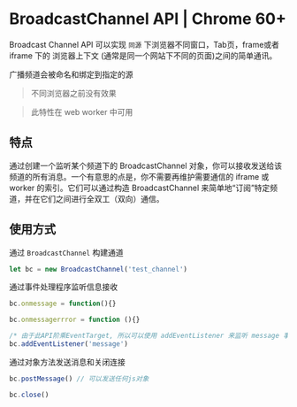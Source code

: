 
# BroadcastChannel API | Chrome 60+

Broadcast Channel API 可以实现 `同源` 下浏览器不同窗口，Tab页，frame或者 iframe 下的 浏览器上下文 (通常是同一个网站下不同的页面)之间的简单通讯。

广播频道会被命名和绑定到指定的源

> 不同浏览器之前没有效果

> 此特性在 web worker 中可用

## 特点

通过创建一个监听某个频道下的 BroadcastChannel 对象，你可以接收发送给该频道的所有消息。一个有意思的点是，你不需要再维护需要通信的 iframe 或 worker 的索引。它们可以通过构造 BroadcastChannel 来简单地“订阅”特定频道，并在它们之间进行全双工（双向）通信。


## 使用方式

通过 `BroadcastChannel` 构建通道
```js
let bc = new BroadcastChannel('test_channel')

```

通过事件处理程序监听信息接收
```js
bc.onmessage = function(){}

bc.onmessagerrror = function (){}

/* 由于此API阶乘EventTarget, 所以可以使用 addEventListener 来监听 message 事件 */
bc.addEventListener('message')
```

通过对象方法发送消息和关闭连接
```js
bc.postMessage() // 可以发送任何js对象

bc.close()
```

